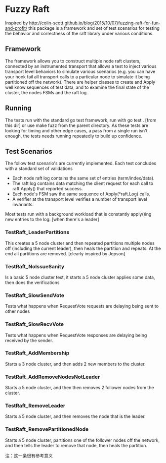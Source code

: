 # Fuzzy Raft

Inspired by http://colin-scott.github.io/blog/2015/10/07/fuzzing-raft-for-fun-and-profit/ this package 
is a framework and set of test scenarios for testing the behavior and correctness of the raft library
under various conditions.

## Framework

The framework allows you to construct multiple node raft clusters, connected by an instrumented transport 
that allows a test to inject various transport level behaviors to simulate various scenarios (e.g. you 
can have your hook fail all transport calls to a particular node to simulate it being partitioned off 
the network). There are helper classes to create and Apply well know sequences of test data, and to 
examine the final state of the cluster, the nodes FSMs and the raft log. 

## Running

The tests run with the standard go test framework, run with go test . [from this dir] or use make fuzz from
the parent directory. As these tests are looking for timing and other edge cases, a pass from a single run
isn't enough, the tests needs running repeatedly to build up confidence.

## Test Scenarios

The follow test scenario's are currently implemented. Each test concludes with a standard set of validations

 * Each node raft log contains the same set of entries (term/index/data).
 * The raft log contains data matching the client request for each call to raft.Apply() that reported success.
 * Each node's FSM saw the same sequence of Apply(*raft.Log) calls.
 * A verifier at the transport level verifies a number of transport level invariants.

Most tests run with a background workload that is constantly apply()ing new entries to the log. [when there's a leader]

### TestRaft_LeaderPartitions

This creates a 5 node cluster and then repeated partitions multiple nodes off (including the current leader), 
then heals the partition and repeats. At the end all partitions are removed. [clearly inspired by Jepson]

### TestRaft_NoIssueSanity

Is a basic 5 node cluster test, it starts a 5 node cluster applies some data, then does the verifications

### TestRaft_SlowSendVote

Tests what happens when RequestVote requests are delaying being sent to other nodes

### TestRaft_SlowRecvVote

Tests what happens when RequestVote responses are delaying being received by the sender.

### TestRaft_AddMembership

Starts a 3 node cluster, and then adds 2 new members to the cluster.

### TestRaft_AddRemoveNodesNotLeader

Starts a 5 node cluster, and then then removes 2 follower nodes from the cluster.

### TestRaft_RemoveLeader

Starts a 5 node cluster, and then removes the node that is the leader.

### TestRaft_RemovePartitionedNode

Starts a 5 node cluster, partitions one of the follower nodes off the network, and then tells the leader to remove that node, then heals the partition.

注：这一条很有参考意义